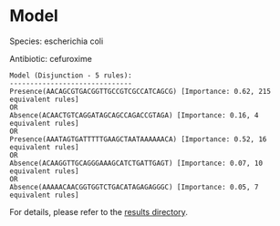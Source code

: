 
# Model

Species: escherichia coli

Antibiotic: cefuroxime

```
Model (Disjunction - 5 rules):
------------------------------
Presence(AACAGCGTGACGGTTGCCGTCGCCATCAGCG) [Importance: 0.62, 215 equivalent rules]
OR
Absence(ACAACTGTCAGGATAGCAGCCAGACCGTAGA) [Importance: 0.16, 4 equivalent rules]
OR
Presence(AAATAGTGATTTTTGAAGCTAATAAAAAACA) [Importance: 0.52, 16 equivalent rules]
OR
Absence(ACAAGGTTGCAGGGAAAGCATCTGATTGAGT) [Importance: 0.07, 10 equivalent rules]
OR
Absence(AAAAACAACGGTGGTCTGACATAGAGAGGGC) [Importance: 0.05, 7 equivalent rules]

```

For details, please refer to the [results directory](../../../../../results/scm_b/escherichia+coli/cefuroxime/repeat_9/).

